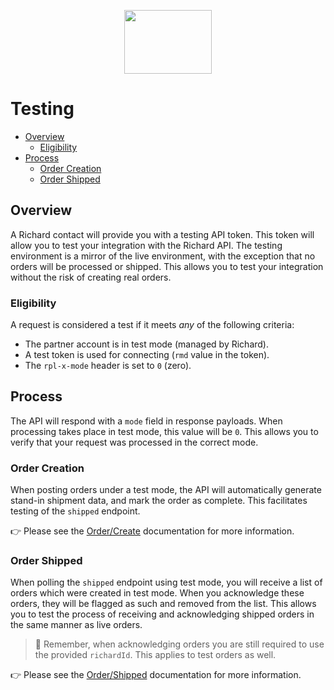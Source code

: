 <p align="center">
  <img width="140" height="102" src="https://gfs-na.richardphotolab.com/img/logo/rpl-logo.png">
</p>

# Testing

- [Overview](#overview)
  - [Eligibility](#eligibility)
- [Process](#process)
  - [Order Creation](#order-creation)
  - [Order Shipped](#order-shipped)


## Overview

A Richard contact will provide you with a testing API token. This token will allow you to test your integration with the Richard API. The testing environment is a mirror of the live environment, with the exception that no orders will be processed or shipped. This allows you to test your integration without the risk of creating real orders.

### Eligibility

A request is considered a test if it meets _any_ of the following criteria:

- The partner account is in test mode (managed by Richard).
- A test token is used for connecting (`rmd` value in the token).
- The `rpl-x-mode` header is set to `0` (zero).

## Process

The API will respond with a `mode` field in response payloads. When processing takes place in test mode, this value  will be `0`. This allows you to verify that your request was processed in the correct mode.

### Order Creation

When posting orders under a test mode, the API will automatically generate stand-in shipment data, and mark the order as complete. This facilitates testing of the `shipped` endpoint.

:point_right: Please see the [Order/Create](endpoints/create.md) documentation for more information.

### Order Shipped

When polling the `shipped` endpoint using test mode, you will receive a list of orders which were created in test mode. When you acknowledge these orders, they will be flagged as such and removed from the list. This allows you to test the process of receiving and acknowledging shipped orders in the same manner as live orders.

> :pushpin: Remember, when acknowledging orders you are still required to use the provided `richardId`. This applies to test orders as well.

:point_right: Please see the [Order/Shipped](endpoints/shipped.md) documentation for more information.